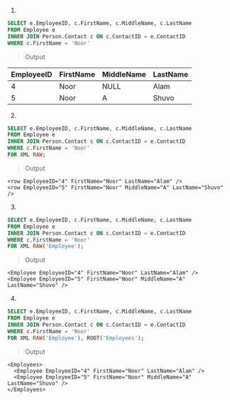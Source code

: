 1.
```sql
SELECT e.EmployeeID, c.FirstName, c.MiddleName, c.LastName
FROM Employee e 
INNER JOIN Person.Contact c ON c.ContactID = e.ContactID
WHERE c.FirstName = 'Noor'
```

> Output

EmployeeID|FirstName|MiddleName|LastName
----------|---------|----------|--------
4|Noor|NULL|Alam
5|Noor|A|Shuvo

2.
```sql
SELECT e.EmployeeID, c.FirstName, c.MiddleName, c.LastName
FROM Employee e 
INNER JOIN Person.Contact c ON c.ContactID = e.ContactID
WHERE c.FirstName = 'Noor'
FOR XML RAW;
```

> Output
```
<row EmployeeID="4" FirstName="Noor" LastName="Alam" />
<row EmployeeID="5" FirstName="Noor" MiddleName="A" LastName="Shuvo" />
```
3.
```sql
SELECT e.EmployeeID, c.FirstName, c.MiddleName, c.LastName
FROM Employee e 
INNER JOIN Person.Contact c ON c.ContactID = e.ContactID
WHERE c.FirstName = 'Noor'
FOR XML RAW('Employee');
```
> Output
```
<Employee EmployeeID="4" FirstName="Noor" LastName="Alam" />
<Employee EmployeeID="5" FirstName="Noor" MiddleName="A" LastName="Shuvo" />
```
4.
```sql
SELECT e.EmployeeID, c.FirstName, c.MiddleName, c.LastName
FROM Employee e 
INNER JOIN Person.Contact c ON c.ContactID = e.ContactID
WHERE c.FirstName = 'Noor'
FOR XML RAW('Employee'), ROOT('Employees');
```
> Output
```
<Employees>
  <Employee EmployeeID="4" FirstName="Noor" LastName="Alam" />
  <Employee EmployeeID="5" FirstName="Noor" MiddleName="A" LastName="Shuvo" />
</Employees>
```

